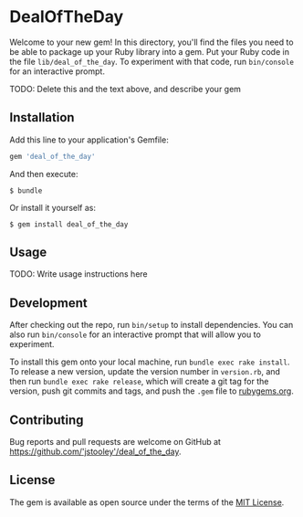 # DealOfTheDay

Welcome to your new gem! In this directory, you'll find the files you need to be able to package up your Ruby library into a gem. Put your Ruby code in the file `lib/deal_of_the_day`. To experiment with that code, run `bin/console` for an interactive prompt.

TODO: Delete this and the text above, and describe your gem

## Installation

Add this line to your application's Gemfile:

```ruby
gem 'deal_of_the_day'
```

And then execute:

    $ bundle

Or install it yourself as:

    $ gem install deal_of_the_day

## Usage

TODO: Write usage instructions here

## Development

After checking out the repo, run `bin/setup` to install dependencies. You can also run `bin/console` for an interactive prompt that will allow you to experiment.

To install this gem onto your local machine, run `bundle exec rake install`. To release a new version, update the version number in `version.rb`, and then run `bundle exec rake release`, which will create a git tag for the version, push git commits and tags, and push the `.gem` file to [rubygems.org](https://rubygems.org).

## Contributing

Bug reports and pull requests are welcome on GitHub at https://github.com/'jstooley'/deal_of_the_day.

## License

The gem is available as open source under the terms of the [MIT License](http://opensource.org/licenses/MIT).
